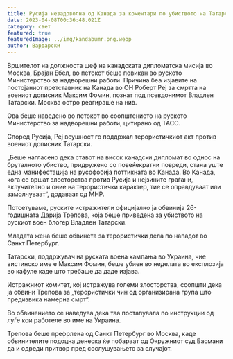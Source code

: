 ```yaml
---
title: Русија незадоволна од Канада за коментари по убиството на Татарски
date: 2023-04-08T00:36:48.021Z
category: свет
featured: true
featuredImage: ../img/kandabumr.png.webp
author: Вардарски
---
```


Вршителот на должноста шеф на канадската дипломатска мисија во Москва, Брајан Ебел, во петокот беше повикан во руското Министерство за надворешни работи. Причина беа изјавите на постојаниот претставник на Канада во ОН Роберт Реј за смртта на воениот дописник Максим Фомин, познат под псевдонимот Владлен Татарски. Москва остро реагираше на нив.

Ова беше наведено во петокот во соопштението на руското Министерство за надворешни работи, цитирано од ТАСС.

Според Русија, Реј всушност го поддржал терористичкиот акт против воениот дописник Татарски.

„Беше нагласено дека ставот на висок канадски дипломат во однос на бруталното убиство, придружено со повеќекратни повреди, стана уште една манифестација на русофобија поттикната во Канада. Во Канада, кога се вршат злосторства против Русија и нејзините граѓани, вклучително и оние на терористички карактер, тие се оправдуваат или замолчуваат“, додаваат од МНР.

Потсетуваме, руските истражители официјално ја обвинија 26-годишната Дарија Трепова, која беше приведена за убиството на рускиот воен блогер Владлен Татарски.

Младата жена беше обвинета за терористички дела по нападот во Санкт Петербург.

Татарски, поддржувач на руската воена кампања во Украина, чие вистинско име е Максим Фомин, беше убиен во неделата во експлозија во кафуле каде што требаше да даде изјава.

Истражниот комитет, кој истражува големи злосторства, соопшти дека ја обвини Трепова за „терористички чин од организирана група што предизвика намерна смрт“.

Во обвинението се наведува дека таа постапувала по инструкции од луѓе кои работеле во име на Украина.

Трепова беше префрлена од Санкт Петербург во Москва, каде обвинителите подоцна денеска ќе побараат од Окружниот суд Басмани да и одреди притвор пред сослушувањето за случајот.
